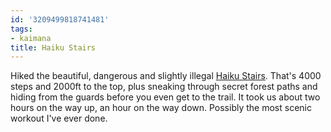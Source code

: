```yaml
---
id: '3209499818741481'
tags:
- kaimana
title: Haiku Stairs
---
```


Hiked the beautiful, dangerous and slightly illegal [Haiku Stairs](http://unrealhawaii.com/2010/05/haiku-stairs/). That's 4000 steps and 2000ft to the top, plus sneaking through secret forest paths and hiding from the guards before you even get to the trail. It took us about two hours on the way up, an hour on the way down. Possibly the most scenic workout I've ever done.
